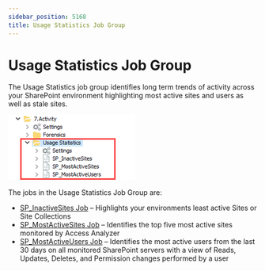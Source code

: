 ```yaml
---
sidebar_position: 5168
title: Usage Statistics Job Group
---
```


# Usage Statistics Job Group

The Usage Statistics job group identifies long term trends of activity across your SharePoint environment highlighting most active sites and users as well as stale sites.

![Usage Statistics Job Group in the Jobs Tree](../../../../../../../../static/images/AccessAnalyzer_12.0/Content/Resources/Images/EnterpriseAuditor/Solutions/SharePoint/Activity/UsageStatisticsJobsTree.png "Usage Statistics Job Group in the Jobs Tree")

The jobs in the Usage Statistics Job Group are:

* [SP\_InactiveSites Job](SP_InactiveSites "SP_InactiveSites Job") – Highlights your environments least active Sites or Site Collections
* [SP\_MostActiveSites Job](SP_MostActiveSites "SP_MostActiveSites Job") – Identifies the top five most active sites monitored by Access Analyzer
* [SP\_MostActiveUsers Job](SP_MostActiveUsers "SP_MostActiveUsers Job") – Identifies the most active users from the last 30 days on all monitored SharePoint servers with a view of Reads, Updates, Deletes, and Permission changes performed by a user